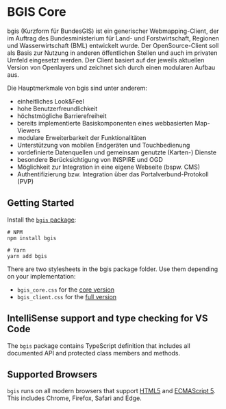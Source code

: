 # BGIS Core

bgis (Kurzform für BundesGIS) ist ein generischer Webmapping-Client, der im Auftrag des Bundesministerium für Land- und Forstwirtschaft, 
Regionen und Wasserwirtschaft (BML) entwickelt wurde. Der OpenSource-Client soll als Basis zur Nutzung in anderen öffentlichen 
Stellen und auch im privaten Umfeld eingesetzt werden. Der Client basiert auf der jeweils aktuellen Version von Openlayers und 
zeichnet sich durch einen modularen Aufbau aus.

Die Hauptmerkmale von bgis sind unter anderem:

+ einheitliches Look&Feel
+ hohe Benutzerfreundlichkeit
+ höchstmögliche Barrierefreiheit
+ bereits implementierte Basiskomponenten eines webbasierten Map-Viewers
+ modulare Erweiterbarkeit der Funktionalitäten
+ Unterstützung von mobilen Endgeräten und Touchbedienung
+ vordefinierte Datenquellen und gemeinsam genutzte (Karten-) Dienste
+ besondere Berücksichtigung von INSPIRE und OGD
+ Möglichkeit zur Integration in eine eigene Webseite (bspw. CMS)
+ Authentifizierung bzw. Integration über das Portalverbund-Protokoll (PVP)

## Getting Started 

Install the [`bgis` package](https://www.npmjs.com/package/bgis):

```
# NPM
npm install bgis

# Yarn
yarn add bgis
```

There are two stylesheets in the bgis package folder. Use them depending on your implementation:
+ `bgis_core.css` for the [core version](https://bgis-app.github.io/example-core-features.html)
+ `bgis_client.css` for the [full version](https://bgis-app.github.io/example-full-features.html)


## IntelliSense support and type checking for VS Code

The `bgis` package contains TypeScript definition that includes all documented API 
and protected class members and methods.

## Supported Browsers

`bgis` runs on all modern browsers that support [HTML5](https://html.spec.whatwg.org/multipage/) 
and [ECMAScript 5](http://www.ecma-international.org/ecma-262/5.1/). 
This includes Chrome, Firefox, Safari and Edge.

